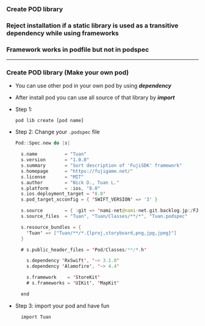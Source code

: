 
### Create POD library
### Reject installation if a static library is used as a transitive dependency while using frameworks
### Framework works in podfile but not in podspec

--------------------------------------------------------

### Create POD library (Make your own pod)

- You can use other pod in your own pod by using ***dependency***
- After install pod you can use all source of that library by ***import***

- Step 1:
  ```
  pod lib create [pod name]
  ```

- Step 2: Change your `.podspec` file

  ```swift
  Pod::Spec.new do |s|

    s.name          = "Tuan"
    s.version       = "1.0.0"
    s.summary       = "Sort description of 'FujiSDK' framework"
    s.homepage      = "https://fujigame.net/"
    s.license       = "MIT"
    s.author        = "Nick D., Tuan L."
    s.platform      = :ios, "8.0"
    s.ios.deployment_target = '8.0'
    s.pod_target_xcconfig = { 'SWIFT_VERSION' => '3' }

    s.source        = { :git => 'nami-net@nami-net.git.backlog.jp:/FJ_GAME_PF/fuji_sdk_swift.git', :tag => s.version.to_s }
    s.source_files  = "Tuan", "Tuan/Classes/**/*", "Tuan.podspec"

    s.resource_bundles = {
      'Tuan' => ["Tuan/**/*.{lproj,storyboard,png,jpg,jpeg}"]
    }

    # s.public_header_files = 'Pod/Classes/**/*.h'

      s.dependency 'RxSwift', '~> 3.1.0'
      s.dependency 'Alamofire', '~> 4.4'

      s.framework    = 'StoreKit'
      # s.frameworks = 'UIKit', 'MapKit'

    end

    ```

- Step 3: import your pod and have fun

  ```
    import Tuan
  ```
